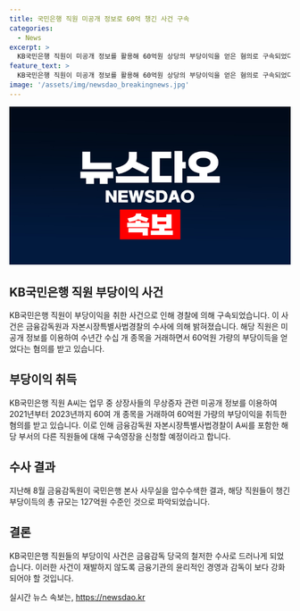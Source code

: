 ```yaml
---
title: 국민은행 직원 미공개 정보로 60억 챙긴 사건 구속
categories:
  - News
excerpt: >
  KB국민은행 직원이 미공개 정보를 활용해 60억원 상당의 부당이익을 얻은 혐의로 구속되었다. A씨는 상장사들의 무상증자 정보를 이용하여 60여 개 종목을 거래하며 이익을 취했다. 금감원 특사경은 A씨를 시작으로 다른 직원들에 대한 구속영장도 신청할 예정이라고 밝혔다. 지난해 압수수색 결과, 챙긴 부당이득은 127억원으로 파악됐다. KB국민은행의 부당거래 사건은 금융권에 큰 파장을 일으키고 있다.
feature_text: >
  KB국민은행 직원이 미공개 정보를 활용해 60억원 상당의 부당이익을 얻은 혐의로 구속되었다. A씨는 상장사들의 무상증자 정보를 이용하여 60여 개 종목을 거래하며 이익을 취했다. 금감원 특사경은 A씨를 시작으로 다른 직원들에 대한 구속영장도 신청할 예정이라고 밝혔다. 지난해 압수수색 결과, 챙긴 부당이득은 127억원으로 파악됐다. KB국민은행의 부당거래 사건은 금융권에 큰 파장을 일으키고 있다.
image: '/assets/img/newsdao_breakingnews.jpg'
---
```


<p><img src="/assets/img/newsdao_breakingnews.jpg" alt="koreaapp 속보" /></p>

<h2 data-ke-size="size26">KB국민은행 직원 부당이익 사건</h2>

<p data-ke-size="size16">KB국민은행 직원이 부당이익을 취한 사건으로 인해 경찰에 의해 구속되었습니다. 이 사건은 금융감독원과 자본시장특별사법경찰의 수사에 의해 밝혀졌습니다. 해당 직원은 미공개 정보를 이용하여 수년간 수십 개 종목을 거래하면서 60억원 가량의 부당이득을 얻었다는 혐의를 받고 있습니다.</p>

<h2 data-ke-size="size26">부당이익 취득</h2>

<p data-ke-size="size16">KB국민은행 직원 A씨는 업무 중 상장사들의 무상증자 관련 미공개 정보를 이용하여 2021년부터 2023년까지 60여 개 종목을 거래하여 60억원 가량의 부당이익을 취득한 혐의를 받고 있습니다. 이로 인해 금융감독원 자본시장특별사법경찰이 A씨를 포함한 해당 부서의 다른 직원들에 대해 구속영장을 신청할 예정이라고 합니다.</p>

<h2 data-ke-size="size26">수사 결과</h2>

<p data-ke-size="size16">지난해 8월 금융감독원이 국민은행 본사 사무실을 압수수색한 결과, 해당 직원들이 챙긴 부당이득의 총 규모는 127억원 수준인 것으로 파악되었습니다.</p>

<h2 data-ke-size="size26">결론</h2>

<p data-ke-size="size16">KB국민은행 직원들의 부당이익 사건은 금융감독 당국의 철저한 수사로 드러나게 되었습니다. 이러한 사건이 재발하지 않도록 금융기관의 윤리적인 경영과 감독이 보다 강화되어야 할 것입니다.</p>
실시간 뉴스 속보는, <a href="https://newsdao.kr" rel="dofollow">https://newsdao.kr</a>


